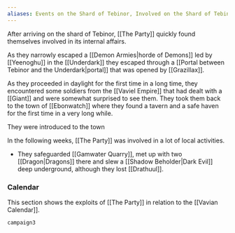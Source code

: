 ```yaml
---
aliases: Events on the Shard of Tebinor, Involved on the Shard of Tebinor
---
```

After arriving on the shard of Tebinor, [[The Party]] quickly found themselves involved in its internal affairs.

As they narrowly escaped a [[Demon Armies|horde of Demons]] led by [[Yeenoghu]] in the [[Underdark]] they escaped through a [[Portal between Tebinor and the Underdark|portal]] that was opened by [[Grazillax]].

As they proceeded in daylight for the first time in a long time, they encountered some soldiers from the [[Vaviel Empire]] that had dealt with a [[Giant]] and were somewhat surprised to see them. They took them back to the town of [[Ebonwatch]] where they found a tavern and a safe haven for the first time in a very long while.

They were introduced to the town 

In the following weeks, [[The Party]] was involved in a lot of local activities.
* They safeguarded [[Gamwater Quarry]], met up with two [[Dragon|Dragons]] there and slew a [[Shadow Beholder|Dark Evil]] deep underground, although they lost [[Drathuul]].

### Calendar
This section shows the exploits of [[The Party]] in relation to the [[Vavian Calendar]].

```timeline
campaign3
```